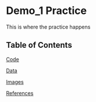 # Demo_1 Practice

This is where the practice happens

## Table of Contents

[Code](https://github.com/markfoxworth2/demo1/tree/master/code)

[Data](https://github.com/markfoxworth2/demo1/tree/master/data)

[Images](https://github.com/markfoxworth2/demo1/tree/master/images)

[References](https://github.com/markfoxworth2/demo1/tree/master/reference)